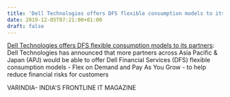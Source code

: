 ```yaml
---
title: 'Dell Technologies offers DFS flexible consumption models to its partners'
date: 2019-12-05T07:21:00+01:00
draft: false
---
```


[Dell Technologies offers DFS flexible consumption models to its partners](https://varindia.com/news/dell-technologies-offers-dfs-flexible-consumption-models-to-its-partners#.Xeih7VjgtXU.blogger): Dell Technologies has announced that more partners across Asia Pacific & Japan (APJ) would be able to offer Dell Financial Services (DFS) flexible consumption models - Flex on Demand and Pay As You Grow - to help reduce financial risks for customers  
  
VARINDIA- INDIA'S FRONTLINE IT MAGAZINE